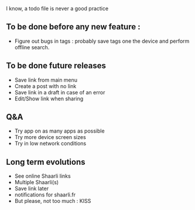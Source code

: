 I know, a todo file is never a good practice

## To be done before any new feature :
- Figure out bugs in tags : probably save tags one the device and perform offline search.

## To be done future releases
- Save link from main menu
- Create a post with no link
- Save link in a draft in case of an error
- Edit/Show link when sharing

## Q&A
- Try app on as many apps as possible
- Try more device screen sizes
- Try in low network conditions

## Long term evolutions
- See online Shaarli links
- Multiple Shaarli(s)
- Save link later
- notifications for shaarli.fr
- But please, not too much : KISS
